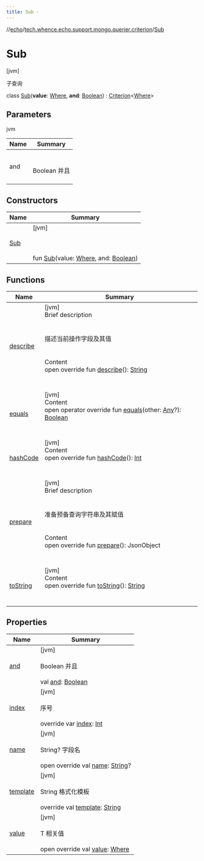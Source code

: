 ```yaml
---
title: Sub -
---
```

//[echo](../../index.md)/[tech.whence.echo.support.mongo.querier.criterion](../index.md)/[Sub](index.md)



# Sub  
 [jvm] 

子查询

class [Sub](index.md)(**value**: [Where](../../tech.whence.echo.support.mongo.querier.component/-where/index.md), **and**: [Boolean](https://kotlinlang.org/api/latest/jvm/stdlib/kotlin/-boolean/index.html)) : [Criterion](../../tech.whence.echo.support.mongo.querier.component/-criterion/index.md)<[Where](../../tech.whence.echo.support.mongo.querier.component/-where/index.md)>    


## Parameters  
  
jvm  
  
|  Name|  Summary| 
|---|---|
| and| <br><br>Boolean 并且<br><br>
  


## Constructors  
  
|  Name|  Summary| 
|---|---|
| [Sub](-sub.md)|  [jvm] <br><br><br><br>fun [Sub](-sub.md)(value: [Where](../../tech.whence.echo.support.mongo.querier.component/-where/index.md), and: [Boolean](https://kotlinlang.org/api/latest/jvm/stdlib/kotlin/-boolean/index.html))   <br>


## Functions  
  
|  Name|  Summary| 
|---|---|
| [describe](describe.md)| [jvm]  <br>Brief description  <br><br><br>描述当前操作字段及其值<br><br>  <br>Content  <br>open override fun [describe](describe.md)(): [String](https://kotlinlang.org/api/latest/jvm/stdlib/kotlin/-string/index.html)  <br><br><br>
| [equals](../../tech.whence.echo.support.mongo.querier.component/-criterion/equals.md)| [jvm]  <br>Content  <br>open operator override fun [equals](../../tech.whence.echo.support.mongo.querier.component/-criterion/equals.md)(other: [Any](https://kotlinlang.org/api/latest/jvm/stdlib/kotlin/-any/index.html)?): [Boolean](https://kotlinlang.org/api/latest/jvm/stdlib/kotlin/-boolean/index.html)  <br><br><br>
| [hashCode](../../tech.whence.echo.support.mongo.querier.component/-criterion/hash-code.md)| [jvm]  <br>Content  <br>open override fun [hashCode](../../tech.whence.echo.support.mongo.querier.component/-criterion/hash-code.md)(): [Int](https://kotlinlang.org/api/latest/jvm/stdlib/kotlin/-int/index.html)  <br><br><br>
| [prepare](prepare.md)| [jvm]  <br>Brief description  <br><br><br>准备预备查询字符串及其赋值<br><br>  <br>Content  <br>open override fun [prepare](prepare.md)(): JsonObject  <br><br><br>
| [toString](../../tech.whence.echo.webclient.response.exception/-response-unrecognized-exception/index.md#kotlin/Any/toString/#/PointingToDeclaration/)| [jvm]  <br>Content  <br>open override fun [toString](../../tech.whence.echo.webclient.response.exception/-response-unrecognized-exception/index.md#kotlin/Any/toString/#/PointingToDeclaration/)(): [String](https://kotlinlang.org/api/latest/jvm/stdlib/kotlin/-string/index.html)  <br><br><br>


## Properties  
  
|  Name|  Summary| 
|---|---|
| [and](index.md#tech.whence.echo.support.mongo.querier.criterion/Sub/and/#/PointingToDeclaration/)|  [jvm] <br><br>Boolean 并且<br><br>val [and](index.md#tech.whence.echo.support.mongo.querier.criterion/Sub/and/#/PointingToDeclaration/): [Boolean](https://kotlinlang.org/api/latest/jvm/stdlib/kotlin/-boolean/index.html)   <br>
| [index](index.md#tech.whence.echo.support.mongo.querier.criterion/Sub/index/#/PointingToDeclaration/)|  [jvm] <br><br>序号<br><br>override var [index](index.md#tech.whence.echo.support.mongo.querier.criterion/Sub/index/#/PointingToDeclaration/): [Int](https://kotlinlang.org/api/latest/jvm/stdlib/kotlin/-int/index.html)   <br>
| [name](index.md#tech.whence.echo.support.mongo.querier.criterion/Sub/name/#/PointingToDeclaration/)|  [jvm] <br><br>String? 字段名<br><br>open override val [name](index.md#tech.whence.echo.support.mongo.querier.criterion/Sub/name/#/PointingToDeclaration/): [String](https://kotlinlang.org/api/latest/jvm/stdlib/kotlin/-string/index.html)?   <br>
| [template](index.md#tech.whence.echo.support.mongo.querier.criterion/Sub/template/#/PointingToDeclaration/)|  [jvm] <br><br>String 格式化模板<br><br>override val [template](index.md#tech.whence.echo.support.mongo.querier.criterion/Sub/template/#/PointingToDeclaration/): [String](https://kotlinlang.org/api/latest/jvm/stdlib/kotlin/-string/index.html)   <br>
| [value](index.md#tech.whence.echo.support.mongo.querier.criterion/Sub/value/#/PointingToDeclaration/)|  [jvm] <br><br>T 相关值<br><br>open override val [value](index.md#tech.whence.echo.support.mongo.querier.criterion/Sub/value/#/PointingToDeclaration/): [Where](../../tech.whence.echo.support.mongo.querier.component/-where/index.md)   <br>

